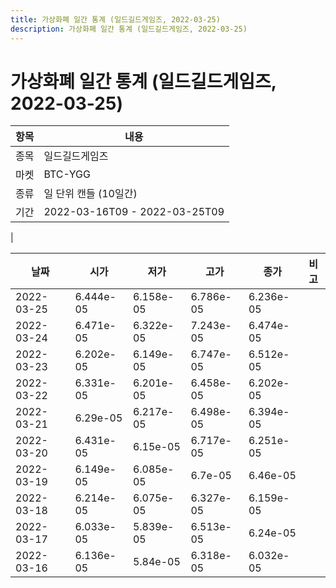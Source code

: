 ```yaml
---
title: 가상화폐 일간 통계 (일드길드게임즈, 2022-03-25)
description: 가상화폐 일간 통계 (일드길드게임즈, 2022-03-25)
---
```


가상화폐 일간 통계 (일드길드게임즈, 2022-03-25)
===

|항목|내용|
|--|--|
|종목|일드길드게임즈|
|마켓|BTC-YGG|
|종류|일 단위 캔들 (10일간)|
|기간|2022-03-16T09 - 2022-03-25T09
|

|날짜|시가|저가|고가|종가|비고|
|--|--|--|--|--|--|
|2022-03-25|6.444e-05|6.158e-05|6.786e-05|6.236e-05|    |
|2022-03-24|6.471e-05|6.322e-05|7.243e-05|6.474e-05|    |
|2022-03-23|6.202e-05|6.149e-05|6.747e-05|6.512e-05|    |
|2022-03-22|6.331e-05|6.201e-05|6.458e-05|6.202e-05|    |
|2022-03-21|6.29e-05|6.217e-05|6.498e-05|6.394e-05|    |
|2022-03-20|6.431e-05|6.15e-05|6.717e-05|6.251e-05|    |
|2022-03-19|6.149e-05|6.085e-05|6.7e-05|6.46e-05|    |
|2022-03-18|6.214e-05|6.075e-05|6.327e-05|6.159e-05|    |
|2022-03-17|6.033e-05|5.839e-05|6.513e-05|6.24e-05|    |
|2022-03-16|6.136e-05|5.84e-05|6.318e-05|6.032e-05|    |
